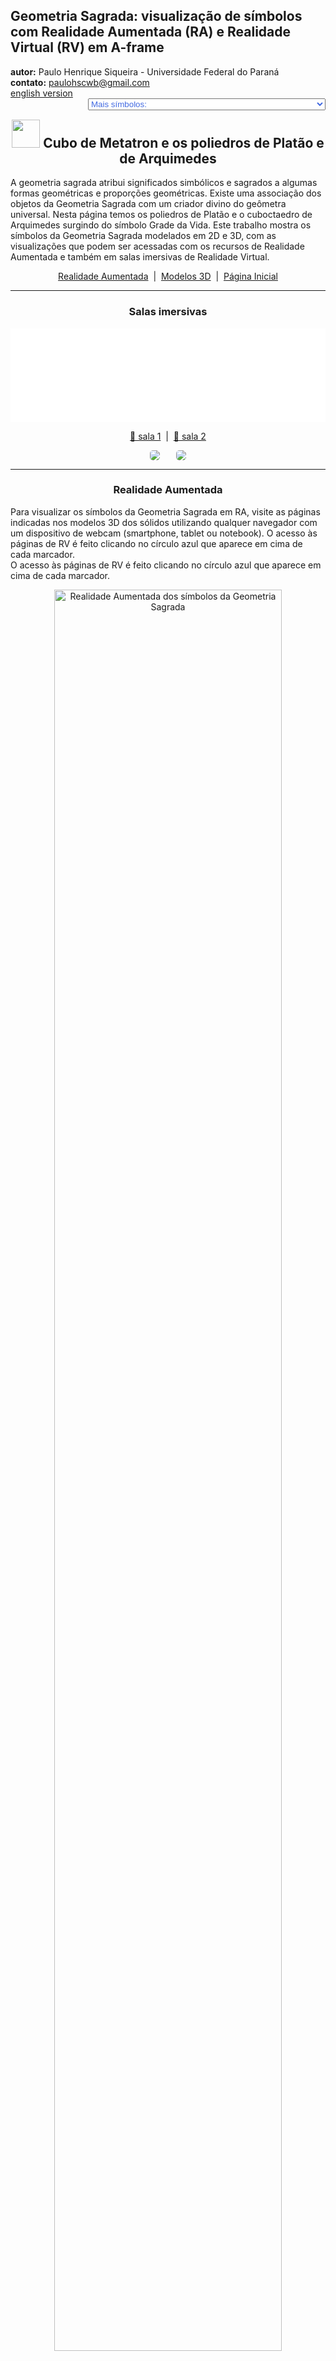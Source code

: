 <link rel="stylesheet" href="../../scripts/style.css">
<meta charset="utf-8">
<link rel="icon" type="image/png" href="../vr/salas/imagens/icone.png">
<h2>Geometria Sagrada: visualização de símbolos com Realidade Aumentada (RA) e Realidade Virtual (RV) em A-frame</h2>
<b>autor:</b> Paulo Henrique Siqueira - Universidade Federal do Paraná
<br><b>contato:</b> <a href="#"> paulohscwb@gmail.com </a>
<br><a href="https://paulohscwb.github.io/SacredGeometry/metatron/">english version</a>
<form style="margin: 0 auto; float:right; text-align:right; width:100%; margin-bottom:15px;">
	<select id="url" onchange="urlHandler(this.value)" style="color:royalblue;">
		<option disabled selected>Mais símbolos:</option>
		<option value="../../symbols/pt-br/">Símbolos da Geometria Sagrada</option>
		<option value="../../flower/pt-br/">Flor da vida e os poliedros de Platão e de Arquimedes</option>
		<option value="../../fruit/pt-br/">Fruto da vida e os poliedros de Platão e de Arquimedes</option>
		<option value="../../grid/pt-br/">Grade da vida e os poliedros de Platão e de Arquimedes</option>
		<option disabled value="../../metatron/pt-br/">Cubo de Metatron e os poliedros de Platão e de Arquimedes</option>
		<option value="../../merkaba/pt-br/">Estrela Merkaba</option>
		<option value="../../sahasrarayantra/pt-br/">Sahasrara Yantra</option>
	</select>
</form>
<script>
function urlHandler(value) {                               
    window.location.assign(`${value}`);
}
</script>

<p id="p1"></p>
  <h2 align="center"><img src="../vr/salas/imagens/icone.png" style="margin-bottom:-10px" width="45"> Cubo de Metatron e os poliedros de Platão e de Arquimedes</h2>
  A geometria sagrada atribui significados simbólicos e sagrados a algumas formas geométricas e proporções geométricas. Existe uma associação dos objetos da Geometria Sagrada com um criador divino do geômetra universal. Nesta página temos os poliedros de Platão e o cuboctaedro de Arquimedes surgindo do símbolo Grade da Vida.
Este trabalho mostra os símbolos da Geometria Sagrada modelados em 2D e 3D, com as visualizações que podem ser acessadas com os recursos de Realidade Aumentada e também em salas imersivas de Realidade Virtual.

 <p align="center"><a href="#ra">Realidade Aumentada</a><span>&nbsp;&nbsp;|&nbsp;&nbsp;</span><a href="#m3d">Modelos 3D</a><span>&nbsp;&nbsp;|&nbsp;&nbsp;</span><a href="../../pt-br/">Página Inicial</a></p>
<hr>
 <h3 align="center">Salas imersivas</h3>
 <div class="embed-container"><iframe width="100%" src="../sala1.htm" title="Sala Imersiva dos símbolos da Geometria Sagrada" frameborder="0" loading="lazy"></iframe></div>
  <p align="center"><a href="../sala1.htm" target="_blank">&#x1f517; sala 1</a><span>&nbsp;&nbsp;|&nbsp;&nbsp;</span><a href="../sala2.htm" target="_blank">&#x1f517; sala 2</a></p>
  <p align="center"><img src="../vr/salas/videos/meta1.gif" style="max-width: 47%; border-radius:5px; margin-right:5%;" loading="lazy"/><img src="../vr/salas/videos/meta2.gif" style="max-width: 47%; border-radius:5px" loading="lazy"/></p>
  <hr>
  <h3 id="ra" align="center">Realidade Aumentada</h3>
  Para visualizar os símbolos da Geometria Sagrada em RA, visite as páginas indicadas nos modelos 3D dos sólidos utilizando qualquer navegador com um dispositivo de webcam (smartphone, tablet ou notebook).
O acesso às páginas de RV é feito clicando no círculo azul que aparece em cima de cada marcador.
<br>O acesso às páginas de RV é feito clicando no círculo azul que aparece em cima de cada marcador.
<p align="center"><img style="border-radius:7px;" alt="Realidade Aumentada dos símbolos da Geometria Sagrada" src="../ar/example.png" width="85%"></p>
<hr>
<h3 id="m3d" align="center">Modelos 3D</h3>
<iframe width="560" height="315" style="max-width:100%" src="https://www.youtube.com/embed/playlist?list=PLy0I_lGW8HxUe5JKRgjVq_w2Qo2nyZWyk" title="YouTube video player" frameborder="0" allow="accelerometer; autoplay; clipboard-write; encrypted-media; gyroscope; picture-in-picture; web-share" allowfullscreen></iframe>
<h4>1. Cubo de Metatron - tetraedro</h4>
<a href="../vr/Metatron2d_tetrahedron.htm" target="_blank" title="modelo 3D" class="fotoA"><img src="../ar/61A.png" class="foto" alt="Cubo de Metatron - tetraedro"></a><img src="../ar/61.png" class="qr">
 <br><br><br>Platão concebeu o mundo como sendo composto por quatro elementos básicos: Terra, Fogo, Ar e Água. Além disso, Platão estabeleceu uma associação mística entre estes elementos e os sólidos Platônicos. Assim, o tetraedro está associado ao Fogo e corresponde à primeira circunferência do símbolo da Semente da Vida. Os vértices do tetraedro regular aparecem sobre algumas circunferências do símbolo do cubo de Metatron.
 <br><br><br>
<a href="../ra.html" class="raAR" title="Realidade aumentada" target="_blank"></a>
<hr>
<h4>2. Cubo de Metatron - cubo</h4>
<a href="../vr/Metatron2d_cube.htm" target="_blank" title="modelo 3D" class="fotoA"><img src="../ar/62A.png" class="foto" alt="Cubo de Metatron - cubo"></a><img src="../ar/62.png" class="qr">
 <br><br><br>De acordo com a correspondência mística de Platão, o cubo está associado à Terra e corresponde à segunda circunferência do símbolo da Semente da Vida. Os vértices do cubo aparecem sobre algumas circunferências do símbolo do cubo de Metatron.
 <br><br><br>
<a href="../ra.html" class="raAR" title="Realidade aumentada" target="_blank"></a>
<hr>
<h4>3. Cubo de Metatron - octaedro</h4>
<a href="../vr/Metatron2d_octahedron.htm" target="_blank" title="modelo 3D" class="fotoA"><img src="../ar/63A.png" class="foto" alt="Cubo de Metatron - octaedro"></a><img src="../ar/63.png" class="qr">
 <br><br><br>De acordo com a correspondência mística de Platão, o octaedro está associado ao Ar e corresponde à terceira circunferência do símbolo da Semente da Vida. Os vértices do octaedro regular aparecem sobre algumas circunferências do símbolo do cubo de Metatron.
 <br><br><br>
<a href="../ra.html" class="raAR" title="Realidade aumentada" target="_blank"></a>
<hr>
<h4>4. Cubo de Metatron - icosaedro</h4>
<a href="../vr/Metatron2d_icosahedron.htm" target="_blank" title="modelo 3D" class="fotoA"><img src="../ar/64A.png" class="foto" alt="Cubo de Metatron - icosaedro"></a><img src="../ar/64.png" class="qr">
 <br><br><br>De acordo com a correspondência mística de Platão, o icosaedro está associado à Água e corresponde à quarta circunferência do símbolo da Semente da Vida. Os vértices do icosaedro regular aparecem sobrepostos ou com correspondência associada a algumas circunferências do símbolo do cubo de Metatron.
 <br><br><br>
<a href="../ra.html" class="raAR" title="Realidade aumentada" target="_blank"></a>
<hr>
<h4>5. Cubo de Metatron - dodecaedro</h4>
<a href="../vr/Metatron2d_dodecahedron.htm" target="_blank" title="modelo 3D" class="fotoA"><img src="../ar/65A.png" class="foto" alt="Cubo de Metatron - dodecaedro"></a><img src="../ar/65.png" class="qr">
 <br><br><br>De acordo com a correspondência mística de Platão, o dodecaedro está associado ao Universo e corresponde à quinta circunferência do símbolo da Semente da Vida. Os vértices do dodecaedro regular aparecem sobrepostos ou com correspondência associada a algumas circunferências do símbolo do cubo de Metatron.
 <br><br><br>
<a href="../ra.html" class="raAR" title="Realidade aumentada" target="_blank"></a>
<hr>
<h4>6. Cubo de Metatron - tetraedro estrelado</h4>
<a href="../vr/Metatron2d_tetrahedronStar.htm" target="_blank" title="modelo 3D" class="fotoA"><img src="../ar/66A.png" class="foto" alt="Cubo de Metatron - tetraedro estrelado"></a><img src="../ar/66.png" class="qr">
 <br><br><br>A Merkabah ou tetraedro estrelado ou Estrela de Davi é a figura geométrica que representa a energia masculina e feminina do Céu e da Terra. O tetraedro estrelado corresponde à sexta circunferência do símbolo da Semente da Vida e os vértices deste sólido aparecem sobrepostos a algumas circunferências do símbolo do cubo de Metatron.
 <br><br><br>
<a href="../ra.html" class="raAR" title="Realidade aumentada" target="_blank"></a>
<hr>
<h4>7. Cubo de Metatron - cuboctaedro</h4>
<a href="../vr/Metatron2d_cuboctahedron.htm" target="_blank" title="modelo 3D" class="fotoA"><img src="../ar/67A.png" class="foto" alt="Cubo de Metatron - cuboctaedro"></a><img src="../ar/67.png" class="qr">
 <br><br><br>O cuboctaedro de Arquimedes representa o Vetor de Equilíbrio de energia. O cuboctaedro corresponde à sétima circunferência do símbolo da Semente da Vida e os vértices deste sólido aparecem sobrepostos ou com correspondência com algumas circunferências do símbolo do cubo de Metatron.
 <br><br><br>
<a href="../ra.html" class="raAR" title="Realidade aumentada" target="_blank"></a>
<hr>
<h4>8. Cubo de Metatron 3D - cuboctaedro v1</h4>
<a href="../vr/Metatron3d_cuboctahedron.htm" target="_blank" title="modelo 3D" class="fotoA"><img src="../ar/68A.png" class="foto" alt="Cubo de Metatron 3D"></a><img src="../ar/68.png" class="qr">
 <br><br><br>Nesta representação temos o modelo em 3D do símbolo do Cubo de Metatron construído com 3 rotações em torno de um dos símbolos. Unindo-se as interseções das linhas externas, obtemos um cuboctaedro de Arquimedes.
 <br><br><br>
<a href="../ra.html" class="raAR" title="Realidade aumentada" target="_blank"></a>
<hr>
<h4>9. Cubo de Metatron 3D - tetraedro</h4>
<a href="../vr/MetatronCube3d_tetrahedron.htm" target="_blank" title="modelo 3D" class="fotoA"><img src="../ar/69A.png" class="foto" alt="Cubo de Metatron 3D - tetraedro"></a><img src="../ar/69.png" class="qr">
 <br><br><br>O tetraedro está associado ao Fogo e corresponde à primeira circunferência do símbolo da Semente da Vida. O tetraedro regular aparece inscrito no símbolo do cubo de Metatron 3D.
 <br><br><br>
<a href="../ra1.html" class="raAR" title="Realidade aumentada" target="_blank"></a>
<hr>
<h4>10. Cubo de Metatron 3D - cubo</h4>
<a href="../vr/MetatronCube3d_cube.htm" target="_blank" title="modelo 3D" class="fotoA"><img src="../ar/70A.png" class="foto" alt="Cubo de Metatron 3D - cubo"></a><img src="../ar/70.png" class="qr">
 <br><br><br>O cubo está associado à Terra e corresponde à segunda circunferência do símbolo da Semente da Vida. O cubo aparece inscrito no símbolo do cubo de Metatron 3D.
 <br><br><br>
<a href="../ra1.html" class="raAR" title="Realidade aumentada" target="_blank"></a>
<p class="topop"><a href="#p1" class="topo">voltar ao topo</a></p>
<hr>
<h4>11. Cubo de Metatron 3D - octaedro</h4>
<a href="../vr/MetatronCube3d_octahedron.htm" target="_blank" title="modelo 3D" class="fotoA"><img src="../ar/71A.png" class="foto" alt="Cubo de Metatron 3D - octaedro"></a><img src="../ar/71.png" class="qr">
 <br><br><br>O octaedro está associado ao Ar e corresponde à terceira circunferência do símbolo da Semente da Vida. O octaedro regular aparece inscrito no símbolo do cubo de Metatron 3D.
 <br><br><br>
<a href="../ra1.html" class="raAR" title="Realidade aumentada" target="_blank"></a>
<hr>
<h4>12. Cubo de Metatron 3D - icosaedro</h4>
<a href="../vr/MetatronCube3d_icosahedron.htm" target="_blank" title="modelo 3D" class="fotoA"><img src="../ar/72A.png" class="foto" alt="Cubo de Metatron 3D - icosaedro"></a><img src="../ar/72.png" class="qr">
 <br><br><br>O icosaedro está associado à Água e corresponde à quarta circunferência do símbolo da Semente da Vida. O icosaedro regular aparece circunscrito no símbolo do cubo de Metatron 3D.
 <br><br><br>
<a href="../ra1.html" class="raAR" title="Realidade aumentada" target="_blank"></a>
<hr>
<h4>13. Cubo de Metatron 3D - dodecaedro</h4>
<a href="../vr/MetatronCube3d_dodecahedron.htm" target="_blank" title="modelo 3D" class="fotoA"><img src="../ar/73A.png" class="foto" alt="Cubo de Metatron 3D - dodecaedro"></a><img src="../ar/73.png" class="qr">
 <br><br><br>O dodecaedro está associado ao Universo e corresponde à quinta circunferência do símbolo da Semente da Vida. O dodecaedro regular aparece circunscrito no símbolo do cubo de Metatron 3D.
 <br><br><br>
<a href="../ra1.html" class="raAR" title="Realidade aumentada" target="_blank"></a>
<hr>
<h4>14. Cubo de Metatron 3D - tetraedro estrelado</h4>
<a href="../vr/MetatronCube3d_tetrahedronStar.htm" target="_blank" title="modelo 3D" class="fotoA"><img src="../ar/74A.png" class="foto" alt="Cubo de Metatron 3D - tetraedro estrelado"></a><img src="../ar/74.png" class="qr">
 <br><br><br>A Merkabah ou tetraedro estrelado ou Estrela de Davi corresponde à sexta circunferência do símbolo da Semente da Vida. O tetraedro estrelado aparece inscrito no símbolo do cubo de Metatron 3D.
 <br><br><br>
<a href="../ra1.html" class="raAR" title="Realidade aumentada" target="_blank"></a>
<hr>
<h4>15. Cubo de Metatron 3D - cuboctaedro v2</h4>
<a href="../vr/MetatronCube3d_cuboctahedron.htm" target="_blank" title="modelo 3D" class="fotoA"><img src="../ar/75A.png" class="foto" alt="Cubo de Metatron 3D - cuboctaedro"></a><img src="../ar/75.png" class="qr">
 <br><br><br>O cuboctaedro de Arquimedes representa o Vetor de Equilíbrio de energia e corresponde à sétima circunferência do símbolo da Semente da Vida. O cuboctaedro aparece inscrito no símbolo do cubo de Metatron 3D.
 <br><br><br>
<a href="../ra1.html" class="raAR" title="Realidade aumentada" target="_blank"></a>
<p class="topop"><a href="#p1" class="topo">voltar ao topo</a></p>
<hr>

<br><a rel="license" href="http://creativecommons.org/licenses/by-nc-nd/4.0/"><img alt="Licença Creative Commons" style="border-width:0" src="https://i.creativecommons.org/l/by-nc-nd/4.0/88x31.png" loading="lazy"/></a><br /><span xmlns:dct="http://purl.org/dc/terms/" property="dct:title">Metatron cube and the polyhedra of Plato and Archimedes - Visualization of symbols with Augmented Reality and Virtual Reality</span> de <a xmlns:cc="http://creativecommons.org/ns#" href="https://paulohscwb.github.io/SacredGeometry/metatron/pt-br/" property="cc:attributionName" rel="cc:attributionURL">Paulo Henrique Siqueira</a> está licenciado com uma Licença <a rel="license" href="http://creativecommons.org/licenses/by-nc-nd/4.0/">Creative Commons Atribuição-NãoComercial-SemDerivações 4.0 Internacional</a>.

<h4>Como citar este trabalho:</h4> 
<p>Siqueira, P.H., "Metatron cube and the polyhedra of Plato and Archimedes: Visualization of symbols with Augmented Reality and Virtual Reality". Disponível em: <https://paulohscwb.github.io/SacredGeometry/metatron/pt-br/>, Outubro de 2024.</p>
<a target="_blank" href="https://doi.org/10.5281/zenodo.14502405"><img src="https://zenodo.org/badge/DOI/10.5281/zenodo.14502405.svg" alt="DOI"></a>
<br><br><b>Referências:</b>
<br>Pardesco. "Sacred Geometry Art, Symbols & Meanings". <a href="https://pardesco.com/blogs/news/sacred-geometry-art-symbols-meanings" target="_blank">https://pardesco.com/blogs/news/sacred-geometry-art-symbols-meanings</a>
<br>Weisstein, Eric W. "Platonic Solid" From MathWorld-A Wolfram Web Resource. <a href="http://mathworld.wolfram.com/PlatonicSolid.html" target="_blank">http://mathworld.wolfram.com/PlatonicSolid.html</a>
<br>Weisstein, Eric W. "Polyhedra" From MathWorld-A Wolfram Web Resource. <a href="https://mathworld.wolfram.com/topics/Polyhedra.html" target="_blank">https://mathworld.wolfram.com/topics/Polyhedra.html</a>
<br>Solar System Scope. "Solar Textures: Stars and Milky Way". <a href="https://www.solarsystemscope.com/textures/" target="_blank">https://www.solarsystemscope.com/textures/</a>
<br>McCooey, D. I. "Visual Polyhedra". <a href="http://dmccooey.com/polyhedra/" target="_blank">http://dmccooey.com/polyhedra/</a>
